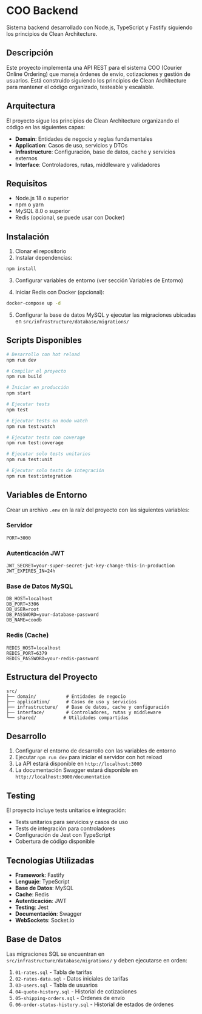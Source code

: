 # COO Backend

Sistema backend desarrollado con Node.js, TypeScript y Fastify siguiendo los principios de Clean Architecture.

## Descripción

Este proyecto implementa una API REST para el sistema COO (Courier Online Ordering) que maneja órdenes de envío, cotizaciones y gestión de usuarios. Está construido siguiendo los principios de Clean Architecture para mantener el código organizado, testeable y escalable.

## Arquitectura

El proyecto sigue los principios de Clean Architecture organizando el código en las siguientes capas:

- **Domain**: Entidades de negocio y reglas fundamentales
- **Application**: Casos de uso, servicios y DTOs
- **Infrastructure**: Configuración, base de datos, cache y servicios externos
- **Interface**: Controladores, rutas, middleware y validadores

## Requisitos

- Node.js 18 o superior
- npm o yarn
- MySQL 8.0 o superior
- Redis (opcional, se puede usar con Docker)

## Instalación

1. Clonar el repositorio
2. Instalar dependencias:

```bash
npm install
```

3. Configurar variables de entorno (ver sección Variables de Entorno)

4. Iniciar Redis con Docker (opcional):

```bash
docker-compose up -d
```

5. Configurar la base de datos MySQL y ejecutar las migraciones ubicadas en `src/infrastructure/database/migrations/`

## Scripts Disponibles

```bash
# Desarrollo con hot reload
npm run dev

# Compilar el proyecto
npm run build

# Iniciar en producción
npm start

# Ejecutar tests
npm test

# Ejecutar tests en modo watch
npm run test:watch

# Ejecutar tests con coverage
npm run test:coverage

# Ejecutar solo tests unitarios
npm run test:unit

# Ejecutar solo tests de integración
npm run test:integration
```

## Variables de Entorno

Crear un archivo `.env` en la raíz del proyecto con las siguientes variables:

### Servidor

```
PORT=3000
```

### Autenticación JWT

```
JWT_SECRET=your-super-secret-jwt-key-change-this-in-production
JWT_EXPIRES_IN=24h
```

### Base de Datos MySQL

```
DB_HOST=localhost
DB_PORT=3306
DB_USER=root
DB_PASSWORD=your-database-password
DB_NAME=coodb
```

### Redis (Cache)

```
REDIS_HOST=localhost
REDIS_PORT=6379
REDIS_PASSWORD=your-redis-password
```

## Estructura del Proyecto

```
src/
├── domain/           # Entidades de negocio
├── application/      # Casos de uso y servicios
├── infrastructure/   # Base de datos, cache y configuración
├── interface/        # Controladores, rutas y middleware
└── shared/          # Utilidades compartidas
```

## Desarrollo

1. Configurar el entorno de desarrollo con las variables de entorno
2. Ejecutar `npm run dev` para iniciar el servidor con hot reload
3. La API estará disponible en `http://localhost:3000`
4. La documentación Swagger estará disponible en `http://localhost:3000/documentation`

## Testing

El proyecto incluye tests unitarios e integración:

- Tests unitarios para servicios y casos de uso
- Tests de integración para controladores
- Configuración de Jest con TypeScript
- Cobertura de código disponible

## Tecnologías Utilizadas

- **Framework**: Fastify
- **Lenguaje**: TypeScript
- **Base de Datos**: MySQL
- **Cache**: Redis
- **Autenticación**: JWT
- **Testing**: Jest
- **Documentación**: Swagger
- **WebSockets**: Socket.io

## Base de Datos

Las migraciones SQL se encuentran en `src/infrastructure/database/migrations/` y deben ejecutarse en orden:

1. `01-rates.sql` - Tabla de tarifas
2. `02-rates-data.sql` - Datos iniciales de tarifas
3. `03-users.sql` - Tabla de usuarios
4. `04-quote-history.sql` - Historial de cotizaciones
5. `05-shipping-orders.sql` - Órdenes de envío
6. `06-order-status-history.sql` - Historial de estados de órdenes
